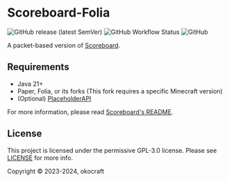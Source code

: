 # Scoreboard-Folia

![GitHub release (latest SemVer)](https://img.shields.io/github/v/release/okocraft/Scoreboard-Folia)
![GitHub Workflow Status](https://img.shields.io/github/actions/workflow/status/okocraft/Scoreboard-Folia/gradle.yml?branch=master)
![GitHub](https://img.shields.io/github/license/okocraft/Scoreboard-Folia)

A packet-based version of [Scoreboard](https://github.com/okocraft/Scoreboard). 

## Requirements

- Java 21+
- Paper, Folia, or its forks (This fork requires a specific Minecraft version)
- (Optional) [PlaceholderAPI](https://www.spigotmc.org/resources/placeholderapi.6245/)

For more information, please read [Scoreboard's README](https://github.com/okocraft/Scoreboard).

## License

This project is licensed under the permissive GPL-3.0 license. Please see [LICENSE](LICENSE) for more info.

Copyright © 2023-2024, okocraft
